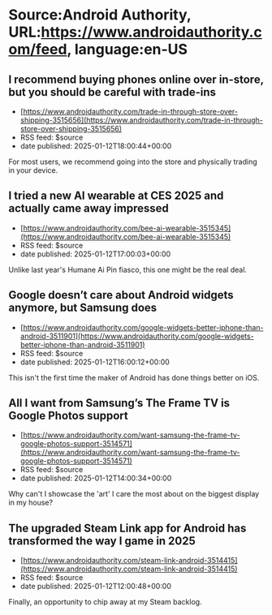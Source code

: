 # Source:Android Authority, URL:https://www.androidauthority.com/feed, language:en-US

## I recommend buying phones online over in-store, but you should be careful with trade-ins
 - [https://www.androidauthority.com/trade-in-through-store-over-shipping-3515656](https://www.androidauthority.com/trade-in-through-store-over-shipping-3515656)
 - RSS feed: $source
 - date published: 2025-01-12T18:00:44+00:00

For most users, we recommend going into the store and physically trading in your device.

## I tried a new AI wearable at CES 2025 and actually came away impressed
 - [https://www.androidauthority.com/bee-ai-wearable-3515345](https://www.androidauthority.com/bee-ai-wearable-3515345)
 - RSS feed: $source
 - date published: 2025-01-12T17:00:03+00:00

Unlike last year's Humane Ai Pin fiasco, this one might be the real deal.

## Google doesn’t care about Android widgets anymore, but Samsung does
 - [https://www.androidauthority.com/google-widgets-better-iphone-than-android-3511901](https://www.androidauthority.com/google-widgets-better-iphone-than-android-3511901)
 - RSS feed: $source
 - date published: 2025-01-12T16:00:12+00:00

This isn't the first time the maker of Android has done things better on iOS.

## All I want from Samsung’s The Frame TV is Google Photos support
 - [https://www.androidauthority.com/want-samsung-the-frame-tv-google-photos-support-3514571](https://www.androidauthority.com/want-samsung-the-frame-tv-google-photos-support-3514571)
 - RSS feed: $source
 - date published: 2025-01-12T14:00:34+00:00

Why can't I showcase the 'art' I care the most about on the biggest display in my house?

## The upgraded Steam Link app for Android has transformed the way I game in 2025
 - [https://www.androidauthority.com/steam-link-android-3514415](https://www.androidauthority.com/steam-link-android-3514415)
 - RSS feed: $source
 - date published: 2025-01-12T12:00:48+00:00

Finally, an opportunity to chip away at my Steam backlog.

